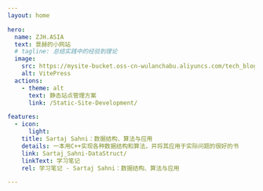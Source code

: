```yaml
---
layout: home

hero:
  name: ZJH.ASIA
  text: 景赫的小网站
  # tagline: 总结实践中的经验到理论
  image:
    src: https://mysite-bucket.oss-cn-wulanchabu.aliyuncs.com/tech_blog_img/computer.png
    alt: VitePress
  actions:
    - theme: alt
      text: 静态站点管理方案
      link: /Static-Site-Development/

features:
  - icon: 
      light:
    title: Sartaj Sahni：数据结构、算法与应用
    details: 一本用C++实现各种数据结构和算法，并将其应用于实际问题的很好的书
    link: Sartaj_Sahni-DataStruct/
    linkText: 学习笔记
    rel: 学习笔记 - Sartaj Sahni：数据结构、算法与应用

---
```


